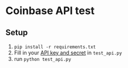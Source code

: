 # Coinbase API test

## Setup
1. `pip install -r requirements.txt`
2. Fill in your [API key and secret](https://support.coinbase.com/customer/portal/articles/1914910-how-can-i-generate-api-keys-for-my-merchant-account-) in `test_api.py`
3. run `python test_api.py`
